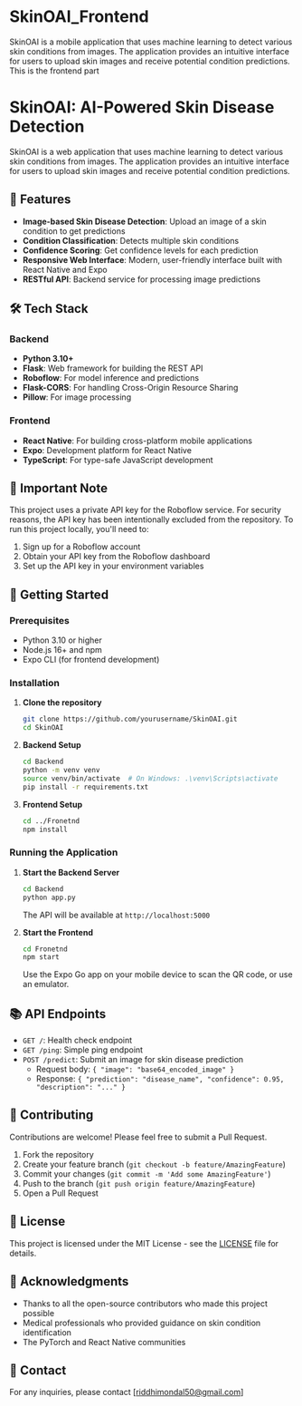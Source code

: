 # SkinOAI_Frontend
SkinOAI is a mobile application that uses machine learning to detect various skin conditions from images. The application provides an intuitive interface for users to upload skin images and receive potential condition predictions. This is the frontend part 

# SkinOAI: AI-Powered Skin Disease Detection

SkinOAI is a web application that uses machine learning to detect various skin conditions from images. The application provides an intuitive interface for users to upload skin images and receive potential condition predictions.

## 🚀 Features

- **Image-based Skin Disease Detection**: Upload an image of a skin condition to get predictions
- **Condition Classification**: Detects multiple skin conditions
- **Confidence Scoring**: Get confidence levels for each prediction
- **Responsive Web Interface**: Modern, user-friendly interface built with React Native and Expo
- **RESTful API**: Backend service for processing image predictions

## 🛠️ Tech Stack

### Backend
- **Python 3.10+**
- **Flask**: Web framework for building the REST API
- **Roboflow**: For model inference and predictions
- **Flask-CORS**: For handling Cross-Origin Resource Sharing
- **Pillow**: For image processing

### Frontend
- **React Native**: For building cross-platform mobile applications
- **Expo**: Development platform for React Native
- **TypeScript**: For type-safe JavaScript development

## 🔑 Important Note

This project uses a private API key for the Roboflow service. For security reasons, the API key has been intentionally excluded from the repository. To run this project locally, you'll need to:

1. Sign up for a Roboflow account
2. Obtain your API key from the Roboflow dashboard
3. Set up the API key in your environment variables

## 🚀 Getting Started

### Prerequisites

- Python 3.10 or higher
- Node.js 16+ and npm
- Expo CLI (for frontend development)

### Installation

1. **Clone the repository**
   ```bash
   git clone https://github.com/yourusername/SkinOAI.git
   cd SkinOAI
   ```

2. **Backend Setup**
   ```bash
   cd Backend
   python -m venv venv
   source venv/bin/activate  # On Windows: .\venv\Scripts\activate
   pip install -r requirements.txt
   ```

3. **Frontend Setup**
   ```bash
   cd ../Fronetnd
   npm install
   ```

### Running the Application

1. **Start the Backend Server**
   ```bash
   cd Backend
   python app.py
   ```
   The API will be available at `http://localhost:5000`

2. **Start the Frontend**
   ```bash
   cd Fronetnd
   npm start
   ```
   Use the Expo Go app on your mobile device to scan the QR code, or use an emulator.

## 📚 API Endpoints

- `GET /`: Health check endpoint
- `GET /ping`: Simple ping endpoint
- `POST /predict`: Submit an image for skin disease prediction
  - Request body: `{ "image": "base64_encoded_image" }`
  - Response: `{ "prediction": "disease_name", "confidence": 0.95, "description": "..." }`

## 🤝 Contributing

Contributions are welcome! Please feel free to submit a Pull Request.

1. Fork the repository
2. Create your feature branch (`git checkout -b feature/AmazingFeature`)
3. Commit your changes (`git commit -m 'Add some AmazingFeature'`)
4. Push to the branch (`git push origin feature/AmazingFeature`)
5. Open a Pull Request

## 📄 License

This project is licensed under the MIT License - see the [LICENSE](LICENSE) file for details.

## 🙏 Acknowledgments

- Thanks to all the open-source contributors who made this project possible
- Medical professionals who provided guidance on skin condition identification
- The PyTorch and React Native communities

## 📧 Contact

For any inquiries, please contact [riddhimondal50@gmail.com]
